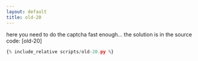 ```yaml
---
layout: default
title: old-20
---
```




here you need to do the captcha fast enough... the solution is in the source code: [old-20]
```scripts/old-20.py
{% include_relative scripts/old-20.py %}
```

